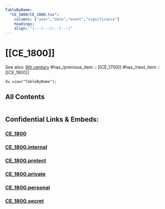 ```yaml
---
TableByName:
  "CE_1800/CE_1800.tsv": 
    columns: ["year","date","event","significance"] 
    headings: 
    align: "|---|--:|:--|:-:|"
---
```



# [[CE_1800]] 

See also: [9th century](https://en.wikipedia.org/wiki/9th_century "9th century")
#has_/previous_item :: [[CE_1700]] 
#has_/next_item  :: [[CE_1900]] 


``` dataviewjs
dv.view("TableByName");
```



## All Contents

```folderv
```





## Confidential Links & Embeds: 

### [CE_1800](/_public/Time-Ages/human-ages/History~CE/CE_1800.md) 

### [CE_1800.internal](/_internal/Time-Ages/human-ages/History~CE/CE_1800.internal.md) 

### [CE_1800.protect](/_protect/Time-Ages/human-ages/History~CE/CE_1800.protect.md) 

### [CE_1800.private](/_private/Time-Ages/human-ages/History~CE/CE_1800.private.md) 

### [CE_1800.personal](/_personal/Time-Ages/human-ages/History~CE/CE_1800.personal.md) 

### [CE_1800.secret](/_secret/Time-Ages/human-ages/History~CE/CE_1800.secret.md) 
